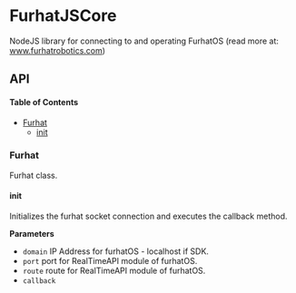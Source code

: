 # FurhatJSCore

NodeJS library for connecting to and operating FurhatOS (read more at: www.furhatrobotics.com)

## API

<!-- Generated by documentation.js. Update this documentation by updating the source code. -->

#### Table of Contents

-   [Furhat](#furhat)
    -   [init](#init)

### Furhat

Furhat class.

#### init

Initializes the furhat socket connection and executes the callback method.

**Parameters**

-   `domain`  IP Address for furhatOS - localhost if SDK.
-   `port`  port for RealTimeAPI module of furhatOS.
-   `route`  route for RealTimeAPI module of furhatOS.
-   `callback`  
